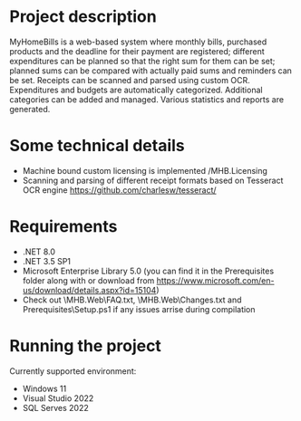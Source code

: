 # Project description

MyHomeBills is a web-based system where monthly bills, purchased 
products and the deadline for their payment are registered; different 
expenditures can be planned so that the right sum for them can be 
set; planned sums can be compared with actually paid sums and 
reminders can be set. Receipts can be scanned and parsed using 
custom OCR. Expenditures and budgets are automatically categorized. Additional categories can be added and managed.
Various statistics and reports are generated. 

# Some technical details

- Machine bound custom licensing is implemented /MHB.Licensing
- Scanning and parsing of different receipt formats based on Tesseract OCR engine https://github.com/charlesw/tesseract/


# Requirements

- .NET 8.0
- .NET 3.5 SP1
- Microsoft Enterprise Library 5.0 (you can find it in the Prerequisites folder along with or download from https://www.microsoft.com/en-us/download/details.aspx?id=15104)
- Check out \MHB.Web\FAQ.txt, \MHB.Web\Changes.txt and Prerequisites\Setup.ps1 if any issues arrise during compilation


# Running the project

Currently supported environment:
- Windows 11
- Visual Studio 2022
- SQL Serves 2022
